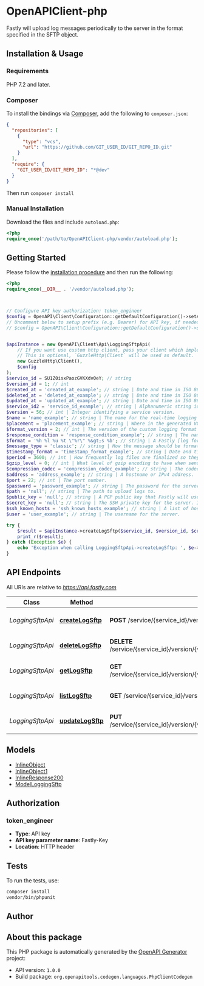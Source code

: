 # OpenAPIClient-php

Fastly will upload log messages periodically to the server in the format specified in the SFTP object.


## Installation & Usage

### Requirements

PHP 7.2 and later.

### Composer

To install the bindings via [Composer](https://getcomposer.org/), add the following to `composer.json`:

```json
{
  "repositories": [
    {
      "type": "vcs",
      "url": "https://github.com/GIT_USER_ID/GIT_REPO_ID.git"
    }
  ],
  "require": {
    "GIT_USER_ID/GIT_REPO_ID": "*@dev"
  }
}
```

Then run `composer install`

### Manual Installation

Download the files and include `autoload.php`:

```php
<?php
require_once('/path/to/OpenAPIClient-php/vendor/autoload.php');
```

## Getting Started

Please follow the [installation procedure](#installation--usage) and then run the following:

```php
<?php
require_once(__DIR__ . '/vendor/autoload.php');



// Configure API key authorization: token_engineer
$config = OpenAPI\Client\Configuration::getDefaultConfiguration()->setApiKey('Fastly-Key', 'YOUR_API_KEY');
// Uncomment below to setup prefix (e.g. Bearer) for API key, if needed
// $config = OpenAPI\Client\Configuration::getDefaultConfiguration()->setApiKeyPrefix('Fastly-Key', 'Bearer');


$apiInstance = new OpenAPI\Client\Api\LoggingSftpApi(
    // If you want use custom http client, pass your client which implements `GuzzleHttp\ClientInterface`.
    // This is optional, `GuzzleHttp\Client` will be used as default.
    new GuzzleHttp\Client(),
    $config
);
$service_id = SU1Z0isxPaozGVKXdv0eY; // string
$version_id = 1; // int
$created_at = 'created_at_example'; // string | Date and time in ISO 8601 format.
$deleted_at = 'deleted_at_example'; // string | Date and time in ISO 8601 format.
$updated_at = 'updated_at_example'; // string | Date and time in ISO 8601 format.
$service_id2 = 'service_id_example'; // string | Alphanumeric string identifying the service.
$version = 56; // int | Integer identifying a service version.
$name = 'name_example'; // string | The name for the real-time logging configuration.
$placement = 'placement_example'; // string | Where in the generated VCL the logging call should be placed. If not set, endpoints with `format_version` of 2 are placed in `vcl_log` and those with `format_version` of 1 are placed in `vcl_deliver`.
$format_version = 2; // int | The version of the custom logging format used for the configured endpoint. The logging call gets placed by default in `vcl_log` if `format_version` is set to `2` and in `vcl_deliver` if `format_version` is set to `1`.
$response_condition = 'response_condition_example'; // string | The name of an existing condition in the configured endpoint, or leave blank to always execute.
$format = '%h %l %u %t \"%r\" %&gt;s %b'; // string | A Fastly [log format string](https://docs.fastly.com/en/guides/custom-log-formats).
$message_type = 'classic'; // string | How the message should be formatted.
$timestamp_format = 'timestamp_format_example'; // string | Date and time in ISO 8601 format.
$period = 3600; // int | How frequently log files are finalized so they can be available for reading (in seconds).
$gzip_level = 0; // int | What level of gzip encoding to have when sending logs (default `0`, no compression). If an explicit non-zero value is set, then `compression_codec` will default to \\\"gzip.\\\" Specifying both `compression_codec` and `gzip_level` in the same API request will result in an error.
$compression_codec = 'compression_codec_example'; // string | The codec used for compression of your logs. Valid values are `zstd`, `snappy`, and `gzip`. If the specified codec is \\\"gzip\\\", `gzip_level` will default to 3. To specify a different level, leave `compression_codec` blank and explicitly set the level using `gzip_level`. Specifying both `compression_codec` and `gzip_level` in the same API request will result in an error.
$address = 'address_example'; // string | A hostname or IPv4 address.
$port = 22; // int | The port number.
$password = 'password_example'; // string | The password for the server. If both `password` and `secret_key` are passed, `secret_key` will be used in preference.
$path = 'null'; // string | The path to upload logs to.
$public_key = 'null'; // string | A PGP public key that Fastly will use to encrypt your log files before writing them to disk.
$secret_key = 'null'; // string | The SSH private key for the server. If both `password` and `secret_key` are passed, `secret_key` will be used in preference.
$ssh_known_hosts = 'ssh_known_hosts_example'; // string | A list of host keys for all hosts we can connect to over SFTP.
$user = 'user_example'; // string | The username for the server.

try {
    $result = $apiInstance->createLogSftp($service_id, $version_id, $created_at, $deleted_at, $updated_at, $service_id2, $version, $name, $placement, $format_version, $response_condition, $format, $message_type, $timestamp_format, $period, $gzip_level, $compression_codec, $address, $port, $password, $path, $public_key, $secret_key, $ssh_known_hosts, $user);
    print_r($result);
} catch (Exception $e) {
    echo 'Exception when calling LoggingSftpApi->createLogSftp: ', $e->getMessage(), PHP_EOL;
}

```

## API Endpoints

All URIs are relative to *https://api.fastly.com*

Class | Method | HTTP request | Description
------------ | ------------- | ------------- | -------------
*LoggingSftpApi* | [**createLogSftp**](docs/Api/LoggingSftpApi.md#createlogsftp) | **POST** /service/{service_id}/version/{version_id}/logging/sftp | Create an SFTP log endpoint
*LoggingSftpApi* | [**deleteLogSftp**](docs/Api/LoggingSftpApi.md#deletelogsftp) | **DELETE** /service/{service_id}/version/{version_id}/logging/sftp/{logging_sftp_name} | Delete an SFTP log endpoint
*LoggingSftpApi* | [**getLogSftp**](docs/Api/LoggingSftpApi.md#getlogsftp) | **GET** /service/{service_id}/version/{version_id}/logging/sftp/{logging_sftp_name} | Get an SFTP log endpoint
*LoggingSftpApi* | [**listLogSftp**](docs/Api/LoggingSftpApi.md#listlogsftp) | **GET** /service/{service_id}/version/{version_id}/logging/sftp | List SFTP log endpoints
*LoggingSftpApi* | [**updateLogSftp**](docs/Api/LoggingSftpApi.md#updatelogsftp) | **PUT** /service/{service_id}/version/{version_id}/logging/sftp/{logging_sftp_name} | Update an SFTP log endpoint

## Models

- [InlineObject](docs/Model/InlineObject.md)
- [InlineObject1](docs/Model/InlineObject1.md)
- [InlineResponse200](docs/Model/InlineResponse200.md)
- [ModelLoggingSftp](docs/Model/ModelLoggingSftp.md)

## Authorization

### token_engineer

- **Type**: API key
- **API key parameter name**: Fastly-Key
- **Location**: HTTP header


## Tests

To run the tests, use:

```bash
composer install
vendor/bin/phpunit
```

## Author



## About this package

This PHP package is automatically generated by the [OpenAPI Generator](https://openapi-generator.tech) project:

- API version: `1.0.0`
- Build package: `org.openapitools.codegen.languages.PhpClientCodegen`
